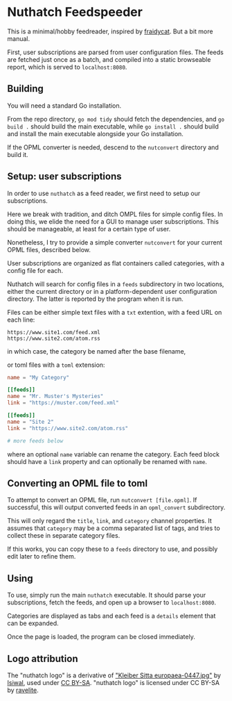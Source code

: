 
# Nuthatch Feedspeeder

This is a minimal/hobby feedreader, inspired by [fraidycat](https://github.com/kickscondor/fraidycat).
But a bit more manual.

First, user subscriptions are parsed from user configuration files.
The feeds are fetched just once as a batch, and compiled into a static browseable report,
which is served to `localhost:8080`.

## Building

You will need a standard Go installation. 

From the repo directory, `go mod tidy` should fetch the dependencies,
and `go build .` should build the main executable,
while `go install .` should build and install the main executable alongside your Go installation.

If the OPML converter is needed, descend to the `nutconvert` directory and build it.

## Setup: user subscriptions

In order to use `nuthatch` as a feed reader, we first need to setup our subscriptions.

Here we break with tradition, and ditch OMPL files for simple config files.
In doing this, we elide the need for a GUI to manage user subscriptions.
This should be manageable, at least for a certain type of user.

Nonetheless, I try to provide a simple converter `nutconvert` for your current OPML files, described below.

User subscriptions are organized as flat containers called categories, with a config file for each. 

Nuthatch will search for config files in a `feeds` subdirectory in two locations,
either the current directory or in a platform-dependent user configuration directory.
The latter is reported by the program when it is run.

Files can be either simple text files with a `txt` extention, with a feed URL on each line:

```
https://www.site1.com/feed.xml
https://www.site2.com/atom.rss
```

in which case, the category be named after the base filename,

or toml files with a `toml` extension:

```toml
name = "My Category"

[[feeds]]
name = "Mr. Muster's Mysteries"
link = "https://muster.com/feed.xml"

[[feeds]]
name = "Site 2"
link = "https://www.site2.com/atom.rss"

# more feeds below

```
where an optional `name` variable can rename the category.
Each feed block should have a `link` property and can optionally be renamed with `name`.

## Converting an OPML file to toml

To attempt to convert an OPML file, run `nutconvert [file.opml]`.
If successful, this will output converted feeds in an `opml_convert` subdirectory.

This will only regard the `title`, `link`, and `category` channel properties.
It assumes that `category` may be a comma separated list of tags, 
and tries to collect these in separate category files.

If this works, you can copy these to a `feeds` directory to use,
and possibly edit later to refine them.

## Using

To use, simply run the main `nuthatch` executable. 
It should parse your subscriptions, fetch the feeds, and open up a browser to `localhost:8080`.

Categories are displayed as tabs and each feed is a `details` element that can be expanded.

Once the page is loaded, the program can be closed immediately.

## Logo attribution

The "nuthatch logo" is a derivative of ["Kleiber Sitta europaea-0447.jpg"](https://commons.wikimedia.org/w/index.php?curid=74974549) by [Isiwal](https://commons.wikimedia.org/wiki/User:Isiwal), used under [CC BY-SA](https://creativecommons.org/licenses/by-sa/4.0/). "nuthatch logo" is licensed under CC BY-SA by [ravelite](https://github.com/ravelite).
